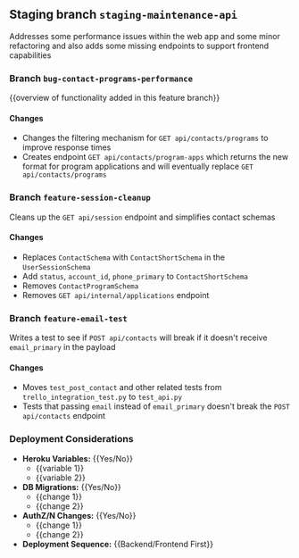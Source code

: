 ## Staging branch `staging-maintenance-api`
Addresses some performance issues within the web app and some minor refactoring and also adds some missing endpoints to support frontend capabilities


### Branch `bug-contact-programs-performance`
{{overview of functionality added in this feature branch}}

#### Changes

- Changes the filtering mechanism for `GET api/contacts/programs` to improve response times
- Creates endpoint `GET api/contacts/program-apps` which returns the new format for program applications and will eventually replace `GET api/contacts/programs`

### Branch `feature-session-cleanup`
Cleans up the `GET api/session` endpoint and simplifies contact schemas

#### Changes

- Replaces `ContactSchema` with `ContactShortSchema` in the `UserSessionSchema`
- Add `status`, `account_id`, `phone_primary` to `ContactShortSchema`
- Removes `ContactProgramSchema`
- Removes `GET api/internal/applications` endpoint

### Branch `feature-email-test`
Writes a test to see if `POST api/contacts` will break if it doesn't receive `email_primary` in the payload

#### Changes

- Moves `test_post_contact` and other related tests from `trello_integration_test.py` to `test_api.py`
- Tests that passing `email` instead of `email_primary` doesn't break the `POST api/contacts` endpoint

### Deployment Considerations

- **Heroku Variables:** {{Yes/No}}
    - {{variable 1}}
    - {{variable 2}}
- **DB Migrations:** {{Yes/No}}
    - {{change 1}}
    - {{change 2}}
- **AuthZ/N Changes:** {{Yes/No}}
    - {{change 1}}
    - {{change 2}}
- **Deployment Sequence:** {{Backend/Frontend First}}
